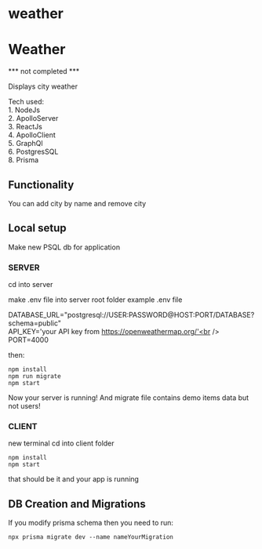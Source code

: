 # weather
# Weather
*** not completed ***

Displays city weather

Tech used:<br />
    1. NodeJs<br />
    2. ApolloServer<br />
    3. ReactJs<br />
    4. ApolloClient<br />
    5. GraphQl<br />
    6. PostgresSQL<br />
    8. Prisma<br />

## Functionality

You can add city by name and remove city

## Local setup

Make new PSQL db for application

### SERVER

cd into server

make .env file into server root folder
example .env file

DATABASE_URL="postgresql://USER:PASSWORD@HOST:PORT/DATABASE?schema=public"<br />
API_KEY='your API key from https://openweathermap.org/'<br />
PORT=4000<br />

then:

```
npm install
npm run migrate
npm start
```

Now your server is running! And migrate file contains demo items data but not users!

### CLIENT

new terminal
cd into client folder

```
npm install
npm start
```

that should be it and your app is running

## DB Creation and Migrations

If you modify prisma schema then you need to run:

```
npx prisma migrate dev --name nameYourMigration
```
